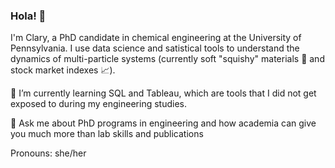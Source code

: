 ### Hola! 👋

I'm Clary, a PhD candidate in chemical engineering at the University of Pennsylvania. I use data science and satistical tools to understand the dynamics of multi-particle systems (currently soft "squishy" materials 🔬 and stock market indexes 📈).

🌱 I’m currently learning SQL and Tableau, which are tools that I did not get exposed to during my engineering studies.

💬 Ask me about PhD programs in engineering and how academia can give you much more than lab skills and publications

Pronouns: she/her

<!--
**claryrodz/claryrodz** is a ✨ _special_ ✨ repository because its `README.md` (this file) appears on your GitHub profile.

Here are some ideas to get you started:

- 🔭 I’m currently working on ...
- 🌱 I’m currently learning ...
- 👯 I’m looking to collaborate on ...
- 🤔 I’m looking for help with ...
- 💬 Ask me about ...
- 📫 How to reach me: ...
- 😄 Pronouns: ...
- ⚡ Fun fact: ...
-->
